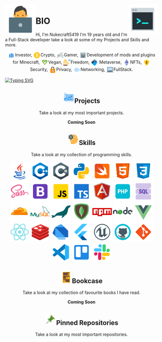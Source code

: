 <img align='left' src='https://raw.githubusercontent.com/Nukecraft5419/Nukecraft5419/main/logo/working-with-a-laptop.png' width='20%'>
<img align='right' src='https://raw.githubusercontent.com/Nukecraft5419/Nukecraft5419/main/logo/console.png' width='20%'>

# BIO

Hi, I'm Nukecraft5419 I'm 19 years old and I'm a Full-Stack developer take a look at some of my Projects and Skills and more.

<p align="center">

<span style = 'line-height: 20px'>
  <img src = 'https://raw.githubusercontent.com/Nukecraft5419/Nukecraft5419/main/skills/analytics.png' height='24px' style='vertical-align: middle' />Investor,
</span>

<span style = 'line-height: 20px'>
  <img src = 'https://raw.githubusercontent.com/Nukecraft5419/Nukecraft5419/main/skills/bitcoin.png' height='24px' style='vertical-align: middle' />Crypto,
</span>

<span style = 'line-height: 20px'>
  <img src = 'https://raw.githubusercontent.com/Nukecraft5419/Nukecraft5419/main/skills/game-controller.png' height='24px' style='vertical-align: middle' />Gamer,
</span>

<span style = 'line-height: 20px'>
  <img src = 'https://raw.githubusercontent.com/Nukecraft5419/Nukecraft5419/main/skills/minecraft-skeleton.png' height='24px' style='vertical-align: middle' />Development of mods and plugins for Minecraft,
</span>

<span style = 'line-height: 20px'>
  <img src='https://raw.githubusercontent.com/Nukecraft5419/Nukecraft5419/main/skills/vegan-symbol.png' height='24px' style='vertical-align: middle'/>Vegan,
</span>
 
<span style = 'line-height: 20px'>
  <img src='https://raw.githubusercontent.com/Nukecraft5419/Nukecraft5419/main/skills/freedom.png' height='24px' style='vertical-align: middle'/>Freedom,
</span>

<span style = 'line-height: 20px'>
  <img src='https://raw.githubusercontent.com/Nukecraft5419/Nukecraft5419/main/skills/blockchain-new-logo.png' height='24px' style='vertical-align: middle'/>  Metaverse,
</span>

<span style = 'line-height: 20px'>
  <img src='https://raw.githubusercontent.com/Nukecraft5419/Nukecraft5419/main/skills/ethereum.png' height='24px' style='vertical-align: middle'/>NFTs,
</span>

<span style = 'line-height: 20px'>
  <img src='https://raw.githubusercontent.com/Nukecraft5419/Nukecraft5419/main/skills/security-lock.png' height='24px' style='vertical-align: middle'/>Security,
</span>

<span style = 'line-height: 20px'>
  <img src='https://raw.githubusercontent.com/Nukecraft5419/Nukecraft5419/main/skills/privacy.png' height='24px' style='vertical-align: middle'/>Privacy,
</span>

<span style = 'line-height: 20px'>
  <img src='https://raw.githubusercontent.com/Nukecraft5419/Nukecraft5419/main/skills/cloud.png' height='24px' style='vertical-align: middle'/>Networking,
</span>

<span style = 'line-height: 20px'>
  <img src='https://raw.githubusercontent.com/Nukecraft5419/Nukecraft5419/main/skills/laptop.png' height='24px' style='vertical-align: middle'/>FullStack.
</span>
</p>

[![Typing SVG](https://readme-typing-svg.herokuapp.com?size=24&duration=6000&color=55A630&center=true&vCenter=true&width=820&height=120&lines=Coding+for+a+better+and+free+future+for+all.+%F0%9F%92%BB)](https://git.io/typing-svg)

<h2 align="center"><img src='https://raw.githubusercontent.com/Nukecraft5419/Nukecraft5419/main/skills/project.png' height='38px'/>Projects</h2>
<p align="center">Take a look at my most important projects.</p>
<p align="center"><b>Coming Soon</b></p>

<h2 align="center"><img src='https://raw.githubusercontent.com/Nukecraft5419/Nukecraft5419/main/skills/development-skill.png' height='38px'/>Skills</h2>
<p align="center">Take a look at my collection of programming skills.</p>

<p align="center">
<img src='https://raw.githubusercontent.com/Nukecraft5419/Nukecraft5419/main/skills/java.png' height='64px'/>
<img src='https://raw.githubusercontent.com/Nukecraft5419/Nukecraft5419/main/skills/c++.png' height='64px'/>
<img src='https://raw.githubusercontent.com/Nukecraft5419/Nukecraft5419/main/skills/c-sharp.png' height='64px'/>
<img src='https://raw.githubusercontent.com/Nukecraft5419/Nukecraft5419/main/skills/python.png' height='64px'/>
<img src='https://raw.githubusercontent.com/Nukecraft5419/Nukecraft5419/main/skills/swift.png' height='64px'/>
<img src='https://raw.githubusercontent.com/Nukecraft5419/Nukecraft5419/main/skills/html.png' height='64px'/>
<img src='https://raw.githubusercontent.com/Nukecraft5419/Nukecraft5419/main/skills/css3.png' height='64px'/>
<img src='https://raw.githubusercontent.com/Nukecraft5419/Nukecraft5419/main/skills/sass.png' height='64px'/>
<img src='https://raw.githubusercontent.com/Nukecraft5419/Nukecraft5419/main/skills/bootstrap.png' height='64px'/>
<img src='https://raw.githubusercontent.com/Nukecraft5419/Nukecraft5419/main/skills/javascript.png' height='64px'/>
<img src='https://raw.githubusercontent.com/Nukecraft5419/Nukecraft5419/main/skills/typescript.png' height='64px'/>
<img src='https://raw.githubusercontent.com/Nukecraft5419/Nukecraft5419/main/skills/angularjs.png' height='64px'/>
<img src='https://raw.githubusercontent.com/Nukecraft5419/Nukecraft5419/main/skills/php.png' height='64px'/>
<img src='https://raw.githubusercontent.com/Nukecraft5419/Nukecraft5419/main/skills/sql.png' height='64px'/>
<img src='https://raw.githubusercontent.com/Nukecraft5419/Nukecraft5419/main/skills/cloudflare.png' height='64px'/>
<img src='https://raw.githubusercontent.com/Nukecraft5419/Nukecraft5419/main/skills/mysql.png' height='64px'/>
<img src='https://raw.githubusercontent.com/Nukecraft5419/Nukecraft5419/main/skills/mariadb.png' height='64px'/>
<img src='https://raw.githubusercontent.com/Nukecraft5419/Nukecraft5419/main/skills/mongodb.png' height='64px'/>
<img src='https://raw.githubusercontent.com/Nukecraft5419/Nukecraft5419/main/skills/npm.png' height='64px'/>
<img src='https://raw.githubusercontent.com/Nukecraft5419/Nukecraft5419/main/skills/nodejs.png' height='64px'/>
<img src='https://raw.githubusercontent.com/Nukecraft5419/Nukecraft5419/main/skills/vuejs.png' height='64px'/>
<img src='https://raw.githubusercontent.com/Nukecraft5419/Nukecraft5419/main/skills/react.png' height='64px'/>
<img src='https://raw.githubusercontent.com/Nukecraft5419/Nukecraft5419/main/skills/redis.png' height='64px'/>
<img src='https://raw.githubusercontent.com/Nukecraft5419/Nukecraft5419/main/skills/dart.png' height='64px'/>
<img src='https://raw.githubusercontent.com/Nukecraft5419/Nukecraft5419/main/skills/flutter.png' height='64px'/>
<img src='https://raw.githubusercontent.com/Nukecraft5419/Nukecraft5419/main/skills/unreal-engine.png' height='64px'/>
<img src='https://raw.githubusercontent.com/Nukecraft5419/Nukecraft5419/main/skills/github.png' height='64px'/>
<img src='https://raw.githubusercontent.com/Nukecraft5419/Nukecraft5419/main/skills/git.png' height='64px'/>
<img src='https://raw.githubusercontent.com/Nukecraft5419/Nukecraft5419/main/skills/visual-studio-code-2019.png' height='64px'/>
<img src='https://raw.githubusercontent.com/Nukecraft5419/Nukecraft5419/main/skills/trello.png' height='64px'/>
<img src='https://raw.githubusercontent.com/Nukecraft5419/Nukecraft5419/main/skills/slack-new.png' height='64px'/>
</p>

<h2 align="center"><img src='https://raw.githubusercontent.com/Nukecraft5419/Nukecraft5419/main/skills/bookcase.png' height='38px'/>Bookcase</h2>
<p align="center">Take a look at my collection of favourite books I have read.</p>
<p align="center"><b>Coming Soon</b></p>

<h2 align="center"><img src='https://raw.githubusercontent.com/Nukecraft5419/Nukecraft5419/main/skills/push-pin.png' height='38px'/>Pinned Repositories</h2>
<p align="center">Take a look at my most important repositories.</p>
